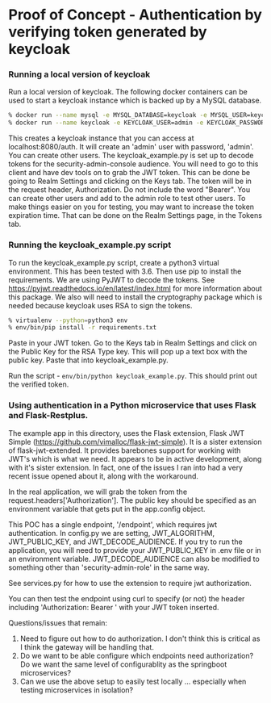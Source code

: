 # Proof of Concept - Authentication by verifying token generated by keycloak

### Running a local version of keycloak
Run a local version of keycloak. The following docker containers can be used to start a keycloak instance which is backed
up by a MySQL database.

```bash
% docker run --name mysql -e MYSQL_DATABASE=keycloak -e MYSQL_USER=keycloak -e MYSQL_PASSWORD=password -e MYSQL_ROOT_PASSWORD=root_password -p 3306:3306 -d mysql
% docker run --name keycloak -e KEYCLOAK_USER=admin -e KEYCLOAK_PASSWORD=admin -p 8080:8080 --link mysql:mysql jboss/keycloak-mysql
```
This creates a keycloak instance that you can access at localhost:8080/auth. It will create an 'admin' user with password, 'admin'.
You can create other users. The keycloak_example.py is set up to decode tokens for the security-admin-console audience. You will
need to go to this client and have dev tools on to grab the JWT token. This can be done be going to Realm Settings and clicking on the Keys
tab. The token will be in the request header, Authorization. Do not include the word "Bearer". You can create other users and add to
the admin role to test other users. To make things easier on you for testing, you may want to increase the token 
expiration time. That can be done on the Realm Settings page, in the Tokens tab.


### Running the keycloak_example.py script

To run the keycloak_example.py script, create a python3 virtual environment. This has been tested with 3.6. Then use pip to 
install the requirements. We are using PyJWT to decode the tokens. See https://pyjwt.readthedocs.io/en/latest/index.html
for more information about this package. We also will need to install the cryptography package which is 
needed because keycloak uses RSA to sign the tokens. 


```bash
% virtualenv --python=python3 env
% env/bin/pip install -r requirements.txt
```

Paste in your JWT token. Go to the Keys tab in Realm Settings and click on the Public Key for the RSA Type key. This will 
pop up a text box with the public key. Paste that into keycloak_example.py.

Run the script - ```env/bin/python keycloak_example.py```. This should print out the verified token.


### Using authentication in a Python microservice that uses Flask and Flask-Restplus.

The example app in this directory, uses the Flask extension, Flask JWT Simple (https://github.com/vimalloc/flask-jwt-simple).
It is a sister extension of flask-jwt-extended. It provides barebones support for working with JWT's which is what we need.
It appears to be in active development, along with it's sister extension. In fact, one of the issues I ran into had a very
recent issue opened about it, along with the workaround.

In the real application, we will grab the token from the request.headers['Authorization']. The public key should be specified
as an environment variable that gets put in the app.config object. 

This POC has a single endpoint, '/endpoint', which requires jwt authentication. In config.py we are setting, JWT_ALGORITHM, 
JWT_PUBLIC_KEY, and JWT_DECODE_AUDIENCE. If you try to run the application, you will need to provide your JWT_PUBLIC_KEY 
in .env file or in an environment variable. JWT_DECODE_AUDIENCE can also be modified to something other than 
'security-admin-role' in the same way.

See services.py for how to use the extension to require jwt authorization.

You can then test the endpoint using curl to specify (or not) the header including 'Authorization: Bearer ' with your
JWT token inserted.


Questions/issues that remain:
1. Need to figure out how to do authorization. I don't think this is critical as I think the gateway will be handling that.
1. Do we want to be able configure which endpoints need authorization? Do we want the same level of configurablity as
the springboot microservices?
3. Can we use the above setup to easily test locally ... especially when testing microservices in isolation?